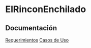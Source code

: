 # ElRinconEnchilado

## Documentación

[Requerimientos](https://github.com/DiegoBrine269/ElRinconEnchilado/blob/master/docs/Requerimientos.md)
[Casos de Uso](https://github.com/DiegoBrine269/ElRinconEnchilado/blob/master/docs/CasosDeUso.md)
